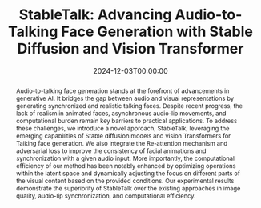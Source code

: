 ---
title: "StableTalk: Advancing Audio-to-Talking Face Generation with Stable Diffusion and Vision Transformer"
date: 2024-12-03T00:00:00
authors: ["Fatemeh Nazarieh", "Josef Kittler", "Muhammad Awais Rana", "Diptesh Kanojia", "Zhenhua Feng"]
publication_types: ["1"]
abstract: "Audio-to-talking face generation stands at the forefront of advancements in generative AI. It bridges the gap between audio and visual representations by generating synchronized and realistic talking faces. Despite recent progress, the lack of realism in animated faces, asynchronous audio-lip movements, and computational burden remain key barriers to practical applications. To address these challenges, we introduce a novel approach, StableTalk, leveraging the emerging capabilities of Stable diffusion models and vision Transformers for Talking face generation. We also integrate the Re-attention mechanism and adversarial loss to improve the consistency of facial animations and synchronization with a given audio input. More importantly, the computational efficiency of our method has been notably enhanced by optimizing operations within the latent space and dynamically adjusting the focus on different parts of the visual content based on the provided conditions. Our experimental results demonstrate the superiority of StableTalk over the existing approaches in image quality, audio-lip synchronization, and computational efficiency."
featured: false
publication: "*Pattern Recognition: 27th International Conference, ICPR 2024, Kolkata, India, December 1–5, 2024, Proceedings, Part VI*"
url_pdf: "https://doi.org/10.1007/978-3-031-78172-8_18"
tags: ["audio-to-talking face generation", "stable diffusion", "vision transformer", "generative AI"]
---